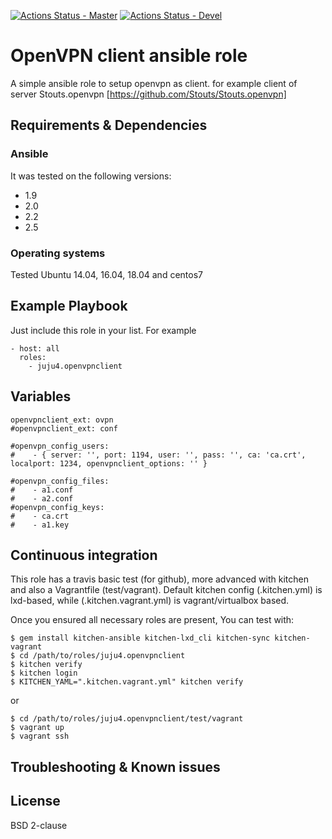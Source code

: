 [![Actions Status - Master](https://github.com/juju4/ansible-openvpnclient/workflows/AnsibleCI/badge.svg)](https://github.com/juju4/ansible-openvpnclient/actions?query=branch%3Amaster)
[![Actions Status - Devel](https://github.com/juju4/ansible-openvpnclient/workflows/AnsibleCI/badge.svg?branch=devel)](https://github.com/juju4/ansible-openvpnclient/actions?query=branch%3Adevel)

# OpenVPN client ansible role

A simple ansible role to setup openvpn as client.
for example client of server Stouts.openvpn [https://github.com/Stouts/Stouts.openvpn]

## Requirements & Dependencies

### Ansible
It was tested on the following versions:
 * 1.9
 * 2.0
 * 2.2
 * 2.5

### Operating systems

Tested Ubuntu 14.04, 16.04, 18.04 and centos7

## Example Playbook

Just include this role in your list.
For example

```
- host: all
  roles:
    - juju4.openvpnclient
```

## Variables

```
openvpnclient_ext: ovpn
#openvpnclient_ext: conf

#openvpn_config_users:
#    - { server: '', port: 1194, user: '', pass: '', ca: 'ca.crt', localport: 1234, openvpnclient_options: '' }

#openvpn_config_files:
#    - a1.conf
#    - a2.conf
#openvpn_config_keys:
#    - ca.crt
#    - a1.key

```

## Continuous integration

This role has a travis basic test (for github), more advanced with kitchen and also a Vagrantfile (test/vagrant).
Default kitchen config (.kitchen.yml) is lxd-based, while (.kitchen.vagrant.yml) is vagrant/virtualbox based.

Once you ensured all necessary roles are present, You can test with:
```
$ gem install kitchen-ansible kitchen-lxd_cli kitchen-sync kitchen-vagrant
$ cd /path/to/roles/juju4.openvpnclient
$ kitchen verify
$ kitchen login
$ KITCHEN_YAML=".kitchen.vagrant.yml" kitchen verify
```
or
```
$ cd /path/to/roles/juju4.openvpnclient/test/vagrant
$ vagrant up
$ vagrant ssh
```

## Troubleshooting & Known issues


## License

BSD 2-clause
